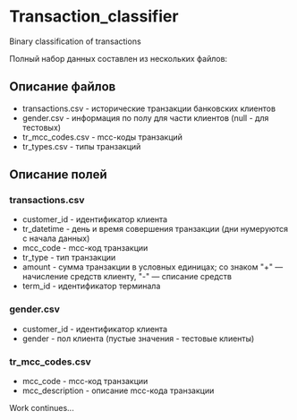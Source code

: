 # Transaction_classifier
Binary classification of transactions

Полный набор данных составлен из нескольких файлов: 
## Описание файлов
- transactions.csv - исторические транзакции банковских клиентов
- gender.csv - информация по полу для части клиентов (null - для тестовых)
- tr_mcc_codes.csv - mcc-коды транзакций
- tr_types.csv - типы транзакций

## Описание полей
### transactions.csv
- customer_id - идентификатор клиента
- tr_datetime - день и время совершения транзакции (дни нумеруются с начала данных)
- mcc_code - mcc-код транзакции
- tr_type - тип транзакции
- amount - сумма транзакции в условных единицах; со знаком "+" — начисление средств клиенту, "-" — списание средств
- term_id - идентификатор терминала

### gender.csv
- customer_id - идентификатор клиента
- gender - пол клиента (пустые значения - тестовые клиенты)

### tr_mcc_codes.csv
- mcc_code - mcc-код транзакции
- mcc_description - описание mcc-кода транзакции



Work continues...

